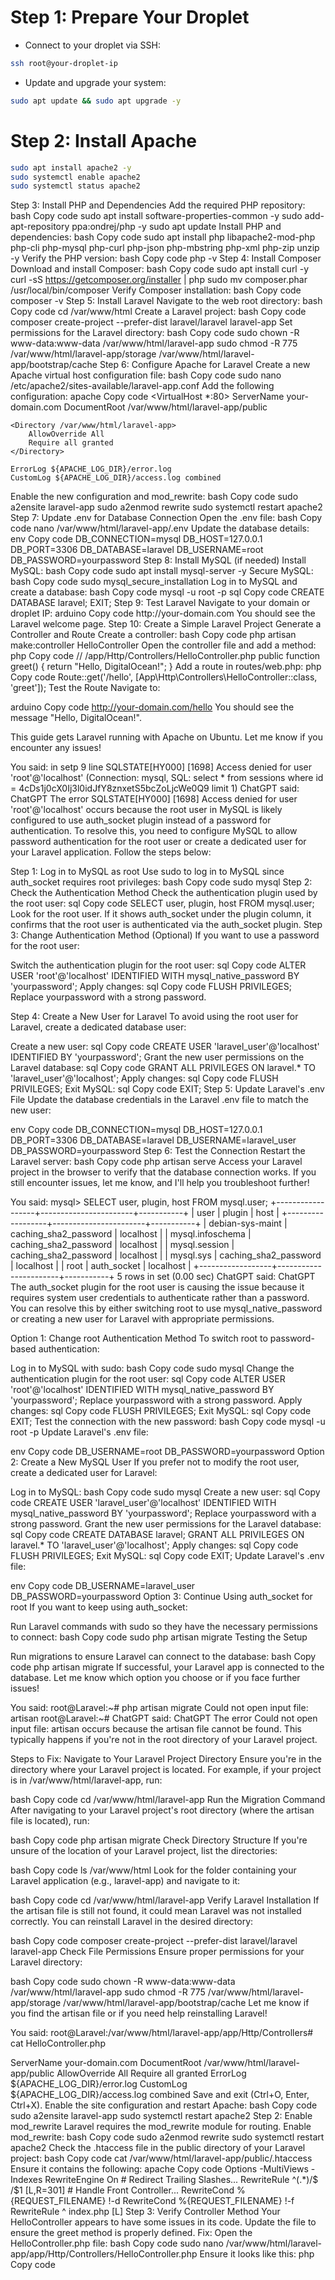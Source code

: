 # Step 1: Prepare Your Droplet
- Connect to your droplet via SSH:
```sh
ssh root@your-droplet-ip
```
- Update and upgrade your system:
```sh
sudo apt update && sudo apt upgrade -y
```

# Step 2: Install Apache
```sh
sudo apt install apache2 -y
sudo systemctl enable apache2
sudo systemctl status apache2
```
Step 3: Install PHP and Dependencies
Add the required PHP repository:
bash
Copy code
sudo apt install software-properties-common -y
sudo add-apt-repository ppa:ondrej/php -y
sudo apt update
Install PHP and dependencies:
bash
Copy code
sudo apt install php libapache2-mod-php php-cli php-mysql php-curl php-json php-mbstring php-xml php-zip unzip -y
Verify the PHP version:
bash
Copy code
php -v
Step 4: Install Composer
Download and install Composer:
bash
Copy code
sudo apt install curl -y
curl -sS https://getcomposer.org/installer | php
sudo mv composer.phar /usr/local/bin/composer
Verify Composer installation:
bash
Copy code
composer -v
Step 5: Install Laravel
Navigate to the web root directory:
bash
Copy code
cd /var/www/html
Create a Laravel project:
bash
Copy code
composer create-project --prefer-dist laravel/laravel laravel-app
Set permissions for the Laravel directory:
bash
Copy code
sudo chown -R www-data:www-data /var/www/html/laravel-app
sudo chmod -R 775 /var/www/html/laravel-app/storage /var/www/html/laravel-app/bootstrap/cache
Step 6: Configure Apache for Laravel
Create a new Apache virtual host configuration file:
bash
Copy code
sudo nano /etc/apache2/sites-available/laravel-app.conf
Add the following configuration:
apache
Copy code
<VirtualHost *:80>
    ServerName your-domain.com
    DocumentRoot /var/www/html/laravel-app/public

    <Directory /var/www/html/laravel-app>
        AllowOverride All
        Require all granted
    </Directory>

    ErrorLog ${APACHE_LOG_DIR}/error.log
    CustomLog ${APACHE_LOG_DIR}/access.log combined
</VirtualHost>
Enable the new configuration and mod_rewrite:
bash
Copy code
sudo a2ensite laravel-app
sudo a2enmod rewrite
sudo systemctl restart apache2
Step 7: Update .env for Database Connection
Open the .env file:
bash
Copy code
nano /var/www/html/laravel-app/.env
Update the database details:
env
Copy code
DB_CONNECTION=mysql
DB_HOST=127.0.0.1
DB_PORT=3306
DB_DATABASE=laravel
DB_USERNAME=root
DB_PASSWORD=yourpassword
Step 8: Install MySQL (if needed)
Install MySQL:
bash
Copy code
sudo apt install mysql-server -y
Secure MySQL:
bash
Copy code
sudo mysql_secure_installation
Log in to MySQL and create a database:
bash
Copy code
mysql -u root -p
sql
Copy code
CREATE DATABASE laravel;
EXIT;
Step 9: Test Laravel
Navigate to your domain or droplet IP:
arduino
Copy code
http://your-domain.com
You should see the Laravel welcome page.
Step 10: Create a Simple Laravel Project
Generate a Controller and Route
Create a controller:
bash
Copy code
php artisan make:controller HelloController
Open the controller file and add a method:
php
Copy code
// /app/Http/Controllers/HelloController.php
public function greet()
{
    return "Hello, DigitalOcean!";
}
Add a route in routes/web.php:
php
Copy code
Route::get('/hello', [App\Http\Controllers\HelloController::class, 'greet']);
Test the Route
Navigate to:

arduino
Copy code
http://your-domain.com/hello
You should see the message "Hello, DigitalOcean!".

This guide gets Laravel running with Apache on Ubuntu. Let me know if you encounter any issues!







You said:
in setp 9 line 
SQLSTATE[HY000] [1698] Access denied for user 'root'@'localhost' (Connection: mysql, SQL: select * from sessions where id = 4cDs1j0cX0Ij3l0idJfY8znxetS5bcZoLjcWe0Q9 limit 1)
ChatGPT said:
ChatGPT
The error SQLSTATE[HY000] [1698] Access denied for user 'root'@'localhost' occurs because the root user in MySQL is likely configured to use auth_socket plugin instead of a password for authentication. To resolve this, you need to configure MySQL to allow password authentication for the root user or create a dedicated user for your Laravel application. Follow the steps below:

Step 1: Log in to MySQL as root
Use sudo to log in to MySQL since auth_socket requires root privileges:
bash
Copy code
sudo mysql
Step 2: Check the Authentication Method
Check the authentication plugin used by the root user:
sql
Copy code
SELECT user, plugin, host FROM mysql.user;
Look for the root user. If it shows auth_socket under the plugin column, it confirms that the root user is authenticated via the auth_socket plugin.
Step 3: Change Authentication Method (Optional)
If you want to use a password for the root user:

Switch the authentication plugin for the root user:
sql
Copy code
ALTER USER 'root'@'localhost' IDENTIFIED WITH mysql_native_password BY 'yourpassword';
Apply changes:
sql
Copy code
FLUSH PRIVILEGES;
Replace yourpassword with a strong password.

Step 4: Create a New User for Laravel
To avoid using the root user for Laravel, create a dedicated database user:

Create a new user:
sql
Copy code
CREATE USER 'laravel_user'@'localhost' IDENTIFIED BY 'yourpassword';
Grant the new user permissions on the Laravel database:
sql
Copy code
GRANT ALL PRIVILEGES ON laravel.* TO 'laravel_user'@'localhost';
Apply changes:
sql
Copy code
FLUSH PRIVILEGES;
Exit MySQL:
sql
Copy code
EXIT;
Step 5: Update Laravel's .env File
Update the database credentials in the Laravel .env file to match the new user:

env
Copy code
DB_CONNECTION=mysql
DB_HOST=127.0.0.1
DB_PORT=3306
DB_DATABASE=laravel
DB_USERNAME=laravel_user
DB_PASSWORD=yourpassword
Step 6: Test the Connection
Restart the Laravel server:
bash
Copy code
php artisan serve
Access your Laravel project in the browser to verify that the database connection works.
If you still encounter issues, let me know, and I'll help you troubleshoot further!






You said:
mysql> SELECT user, plugin, host FROM mysql.user;
+------------------+-----------------------+-----------+
| user             | plugin                | host      |
+------------------+-----------------------+-----------+
| debian-sys-maint | caching_sha2_password | localhost |
| mysql.infoschema | caching_sha2_password | localhost |
| mysql.session    | caching_sha2_password | localhost |
| mysql.sys        | caching_sha2_password | localhost |
| root             | auth_socket           | localhost |
+------------------+-----------------------+-----------+
5 rows in set (0.00 sec)
ChatGPT said:
ChatGPT
The auth_socket plugin for the root user is causing the issue because it requires system user credentials to authenticate rather than a password. You can resolve this by either switching root to use mysql_native_password or creating a new user for Laravel with appropriate permissions.

Option 1: Change root Authentication Method
To switch root to password-based authentication:

Log in to MySQL with sudo:
bash
Copy code
sudo mysql
Change the authentication plugin for the root user:
sql
Copy code
ALTER USER 'root'@'localhost' IDENTIFIED WITH mysql_native_password BY 'yourpassword';
Replace yourpassword with a strong password.
Apply changes:
sql
Copy code
FLUSH PRIVILEGES;
Exit MySQL:
sql
Copy code
EXIT;
Test the connection with the new password:
bash
Copy code
mysql -u root -p
Update Laravel's .env file:

env
Copy code
DB_USERNAME=root
DB_PASSWORD=yourpassword
Option 2: Create a New MySQL User
If you prefer not to modify the root user, create a dedicated user for Laravel:

Log in to MySQL:
bash
Copy code
sudo mysql
Create a new user:
sql
Copy code
CREATE USER 'laravel_user'@'localhost' IDENTIFIED WITH mysql_native_password BY 'yourpassword';
Replace yourpassword with a strong password.
Grant the new user permissions for the Laravel database:
sql
Copy code
CREATE DATABASE laravel;
GRANT ALL PRIVILEGES ON laravel.* TO 'laravel_user'@'localhost';
Apply changes:
sql
Copy code
FLUSH PRIVILEGES;
Exit MySQL:
sql
Copy code
EXIT;
Update Laravel's .env file:

env
Copy code
DB_USERNAME=laravel_user
DB_PASSWORD=yourpassword
Option 3: Continue Using auth_socket for root
If you want to keep using auth_socket:

Run Laravel commands with sudo so they have the necessary permissions to connect:
bash
Copy code
sudo php artisan migrate
Testing the Setup

Run migrations to ensure Laravel can connect to the database:
bash
Copy code
php artisan migrate
If successful, your Laravel app is connected to the database.
Let me know which option you choose or if you face further issues!






You said:
root@Laravel:~# php artisan migrate
Could not open input file: artisan
root@Laravel:~#
ChatGPT said:
ChatGPT
The error Could not open input file: artisan occurs because the artisan file cannot be found. This typically happens if you're not in the root directory of your Laravel project.

Steps to Fix:
Navigate to Your Laravel Project Directory Ensure you're in the directory where your Laravel project is located. For example, if your project is in /var/www/html/laravel-app, run:

bash
Copy code
cd /var/www/html/laravel-app
Run the Migration Command After navigating to your Laravel project's root directory (where the artisan file is located), run:

bash
Copy code
php artisan migrate
Check Directory Structure If you're unsure of the location of your Laravel project, list the directories:

bash
Copy code
ls /var/www/html
Look for the folder containing your Laravel application (e.g., laravel-app) and navigate to it:

bash
Copy code
cd /var/www/html/laravel-app
Verify Laravel Installation If the artisan file is still not found, it could mean Laravel was not installed correctly. You can reinstall Laravel in the desired directory:

bash
Copy code
composer create-project --prefer-dist laravel/laravel laravel-app
Check File Permissions Ensure proper permissions for your Laravel directory:

bash
Copy code
sudo chown -R www-data:www-data /var/www/html/laravel-app
sudo chmod -R 775 /var/www/html/laravel-app/storage /var/www/html/laravel-app/bootstrap/cache
Let me know if you find the artisan file or if you need help reinstalling Laravel!






You said:
root@Laravel:/var/www/html/laravel-app/app/Http/Controllers# cat HelloController.php
<?php

namespace App\Http\Controllers;

use Illuminate\Http\Request;

class HelloController extends Controller
{
    //
}

// /app/Http/Controllers/HelloController.php
 public function greet()
 {
     return "Hello, DigitalOcean!";
  }
//

root@Laravel:/var/www/html/laravel-app/routes# cat web.php
<?php

use Illuminate\Support\Facades\Route;

Route::get('/', function () {
    return view('welcome');
});

Route::get('/hello', [App\Http\Controllers\HelloController::class, 'greet']);

http://209.38.151.23/hello
Not Found
The requested URL was not found on this server.

Apache/2.4.62 (Ubuntu) Server at 209.38.151.23 Port 80
ChatGPT said:
ChatGPT
The error "Not Found" indicates that Apache is not routing the /hello request correctly to your Laravel application. Here are the steps to troubleshoot and fix the issue:

Step 1: Check Laravel's Public Directory
Laravel's entry point is the public directory. Ensure Apache is serving the public directory as the root for your Laravel project.

Fix:
Open the Apache configuration file for your Laravel project:

bash
Copy code
sudo nano /etc/apache2/sites-available/laravel-app.conf
Ensure the DocumentRoot points to Laravel's public directory:

apache
Copy code
<VirtualHost *:80>
    ServerName your-domain.com
    DocumentRoot /var/www/html/laravel-app/public

    <Directory /var/www/html/laravel-app/public>
        AllowOverride All
        Require all granted
    </Directory>

    ErrorLog ${APACHE_LOG_DIR}/error.log
    CustomLog ${APACHE_LOG_DIR}/access.log combined
</VirtualHost>
Save and exit (Ctrl+O, Enter, Ctrl+X).

Enable the site configuration and restart Apache:

bash
Copy code
sudo a2ensite laravel-app
sudo systemctl restart apache2
Step 2: Enable mod_rewrite
Laravel requires the mod_rewrite module for routing.

Enable mod_rewrite:
bash
Copy code
sudo a2enmod rewrite
sudo systemctl restart apache2
Check the .htaccess file in the public directory of your Laravel project:
bash
Copy code
cat /var/www/html/laravel-app/public/.htaccess
Ensure it contains the following:
apache
Copy code
<IfModule mod_rewrite.c>
    <IfModule mod_negotiation.c>
        Options -MultiViews -Indexes
    </IfModule>

    RewriteEngine On
    # Redirect Trailing Slashes...
    RewriteRule ^(.*)/$ /$1 [L,R=301]

    # Handle Front Controller...
    RewriteCond %{REQUEST_FILENAME} !-d
    RewriteCond %{REQUEST_FILENAME} !-f
    RewriteRule ^ index.php [L]
</IfModule>
Step 3: Verify Controller Method
Your HelloController appears to have some issues in its code. Update the file to ensure the greet method is properly defined.

Fix:
Open the HelloController.php file:
bash
Copy code
sudo nano /var/www/html/laravel-app/app/Http/Controllers/HelloController.php
Ensure it looks like this:
php
Copy code
<?php

namespace App\Http\Controllers;

use Illuminate\Http\Request;

class HelloController extends Controller
{
    public function greet()
    {
        return "Hello, DigitalOcean!";
    }
}
Save and exit (Ctrl+O, Enter, Ctrl+X).
Step 4: Clear Laravel Cache
Clear any cached routes or configuration:

bash
Copy code
php artisan route:clear
php artisan config:clear
php artisan cache:clear
Step 5: Test the Route
Restart the server:
bash
Copy code
php artisan serve
If you're using Apache and not the built-in Laravel server, ensure Apache is configured correctly.
Visit your Laravel route in the browser:
arduino
Copy code
http://209.38.151.23/hello
If the issue persists, let me know, and I’ll assist you further!






